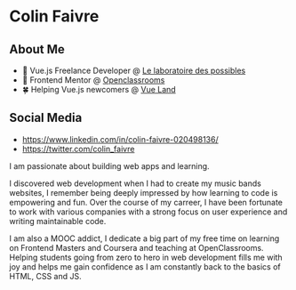 # Colin Faivre

## About Me

- 🔭 Vue.js Freelance Developer @ [Le laboratoire des possibles](https://www.lelaboratoiredespossibles.com)
- 🌱 Frontend Mentor @ [Openclassrooms](https://openclassrooms.com/)
- 🍀 Helping Vue.js newcomers @ [Vue Land](https://discord.com/channels/325477692906536972/325654285255704578)

## Social Media

- https://www.linkedin.com/in/colin-faivre-020498136/
- https://twitter.com/colin_faivre

I am passionate about building web apps and learning.

I discovered web development when I had to create my music bands websites, I remember being deeply impressed by how learning to code is empowering and fun. Over the course of my carreer, I have been fortunate to work with various companies with a strong focus on user experience and writing maintainable code.

I am also a MOOC addict, I dedicate a big part of my free time on learning on Frontend Masters and Coursera and teaching at OpenClassrooms. Helping students going from zero to hero in web development fills me with joy and helps me gain confidence as I am constantly back to the basics of HTML, CSS and JS.
